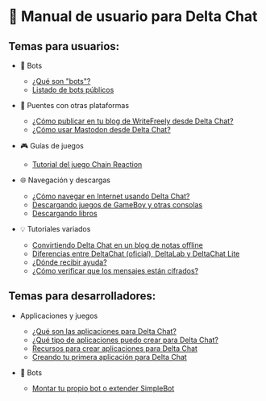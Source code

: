 # 📖 Manual de usuario para Delta Chat

## Temas para usuarios:

* 🤖 Bots
  - [¿Qué son "bots"?](https://github.com/adbenitez/deltachat-manual/blob/main/docs/bots.md#qu%C3%A9-son-bots)
  - [Listado de bots públicos](https://github.com/adbenitez/deltachat-manual/blob/main/docs/bots.md#bots-p%C3%BAblicos)

* 🌉 Puentes con otras plataformas
  - [¿Cómo publicar en tu blog de WriteFreely desde Delta Chat?](https://github.com/adbenitez/deltachat-manual/blob/main/docs/writefreely.md)
  - [¿Cómo usar Mastodon desde Delta Chat?](https://github.com/adbenitez/deltachat-manual/blob/main/docs/mastodon.md)

* 🎮 Guías de juegos
  - [Tutorial del juego Chain Reaction](https://github.com/adbenitez/deltachat-manual/blob/main/docs/chain-reaction.md)

* 🌐 Navegación y descargas
  - [¿Cómo navegar en Internet usando Delta Chat?](https://github.com/adbenitez/deltachat-manual/blob/main/docs/navegacion.md)
  - [Descargando juegos de GameBoy y otras consolas](https://github.com/adbenitez/deltachat-manual/blob/main/docs/roms-download.md)
  - [Descargando libros](https://github.com/adbenitez/deltachat-manual/blob/main/docs/books-download.md)

* 💡 Tutoriales variados
  - [Convirtiendo Delta Chat en un blog de notas offline](https://github.com/adbenitez/deltachat-manual/blob/main/docs/offline-notebook.md)
  - [Diferencias entre DeltaChat (oficial), DeltaLab y DeltaChat Lite](https://github.com/adbenitez/deltachat-manual/blob/main/docs/diferencias.md)
  - [¿Dónde recibir ayuda?](https://github.com/adbenitez/deltachat-manual/blob/main/docs/comunidad.md)
  - [¿Cómo verificar que los mensajes están cifrados?](https://github.com/adbenitez/deltachat-manual/blob/main/docs/cifrado.md)


## Temas para desarrolladores:

* Applicaciones y juegos
  - [¿Qué son las aplicaciones para Delta Chat?](https://github.com/adbenitez/deltachat-manual/blob/main/docs/dev-apps-intro.md)
  - [¿Qué tipo de aplicaciones puedo crear para Delta Chat?](https://github.com/adbenitez/deltachat-manual/blob/main/docs/dev-apps-intro.md)
  - [Recursos para crear aplicaciones para Delta Chat](https://github.com/adbenitez/deltachat-manual/blob/main/docs/dev-apps-intro.md)
  - [Creando tu primera aplicación para Delta Chat](https://github.com/adbenitez/deltachat-manual/blob/main/docs/dev-apps-helloworld.md)

* 🤖 Bots
  - [Montar tu propio bot o extender SimpleBot](https://github.com/adbenitez/deltachat-manual/blob/main/docs/dev-bots.md)
